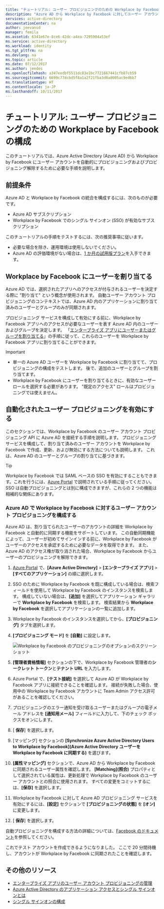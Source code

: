 ```yaml
---
title: "チュートリアル: ユーザー プロビジョニングのための Workplace by Facebook の構成 | Microsoft Docs"
description: "Azure AD から Workplace by Facebook に対してユーザー アカウントを自動的にプロビジョニング/プロビジョニング解除する方法を説明します。"
services: active-directory
documentationCenter: na
author: jeevansd
manager: femila
ms.assetid: 6341e67e-8ce6-42dc-a4ea-7295904a53ef
ms.service: active-directory
ms.workload: identity
ms.tgt_pltfrm: na
ms.devlang: na
ms.topic: article
ms.date: 07/12/2017
ms.author: jeedes
ms.openlocfilehash: a347eedbf5511dc83e1bc7721667441cfb87cb59
ms.sourcegitcommit: 6699c77dcbd5f8a1a2f21fba3d0a0005ac9ed6b7
ms.translationtype: HT
ms.contentlocale: ja-JP
ms.lasthandoff: 10/11/2017
---
```

# <a name="tutorial-configure-workplace-by-facebook-for-user-provisioning"></a>チュートリアル: ユーザー プロビジョニングのための Workplace by Facebook の構成

このチュートリアルでは、Azure Active Directory (Azure AD) から Workplace by Facebook にユーザー アカウントを自動的にプロビジョニングおよびプロビジョニング解除するために必要な手順を説明します。

## <a name="prerequisites"></a>前提条件

Azure AD と Workplace by Facebook の統合を構成するには、次のものが必要です。

- Azure AD サブスクリプション
- Workplace by Facebook でのシングル サインオン (SSO) が有効なサブスクリプション

このチュートリアルの手順をテストするには、次の推奨事項に従います。

- 必要な場合を除き、運用環境は使用しないでください。
- Azure AD の評価環境がない場合は、[1 か月の試用版プラン](https://azure.microsoft.com/pricing/free-trial/)を入手できます。

## <a name="assign-users-to-workplace-by-facebook"></a>Workplace by Facebook にユーザーを割り当てる

Azure AD では、選択されたアプリへのアクセスが付与されるユーザーを決定する際に "割り当て" という概念が使用されます。 自動ユーザー アカウント プロビジョニングのコンテキストでは、Azure AD 内のアプリケーションに割り当て済みのユーザーとグループのみが同期されます。

プロビジョニング サービスを構成して有効にする前に、Workplace by Facebook アプリへのアクセスが必要なユーザーを表す Azure AD 内のユーザーおよびグループを決定します。 「[エンタープライズ アプリにユーザーまたはグループを割り当てる](https://docs.microsoft.com/azure/active-directory/active-directory-coreapps-assign-user-azure-portal)」の手順に従って、これらのユーザーを Workplace by Facebook アプリに割り当てることができます。

>[!IMPORTANT]
>*   単一の Azure AD ユーザーを Workplace by Facebook に割り当てて、プロビジョニングの構成をテストします。 後で、追加のユーザーとグループを割り当てます。
>*   Workplace by Facebook にユーザーを割り当てるときに、有効なユーザー ロールを選択する必要があります。 "既定のアクセス" ロールはプロビジョニングでは使えません。

## <a name="enable-automated-user-provisioning"></a>自動化されたユーザー プロビジョニングを有効にする

このセクションでは、Workplace by Facebook のユーザー アカウント プロビジョニング API に Azure AD を接続する手順を説明します。 プロビジョニング サービスを構成して、割り当て済みのユーザー アカウントを Workplace by Facebook で作成、更新、および無効にする方法についても説明します。 これは、Azure AD のユーザーとグループの割り当てに基づきます。

>[!Tip]
>Workplace by Facebook では SAML ベースの SSO を有効にすることもできます。これを行うには、[Azure Portal](https://portal.azure.com) で説明されている手順に従ってください。 SSO は自動プロビジョニングとは別に構成できますが、これらの 2 つの機能は相補的な関係にあります。

### <a name="configure-user-account-provisioning-to-workplace-by-facebook-in-azure-ad"></a>Azure AD で Workplace by Facebook に対するユーザー アカウント プロビジョニングを構成する

Azure AD は、割り当てられたユーザーのアカウントの詳細を Workplace by Facebook と自動的に同期する機能をサポートしています。 この自動同期機能によって、ユーザーが初めてサインインする前に、Workplace by Facebook がユーザーのアクセスを承認するために必要なデータを取得できます。 また、Azure AD のアクセス権が取り消された場合、Workplace by Facebook からユーザーのプロビジョニングを解除できます。

1. [Azure Portal](https://portal.azure.com) で、**[Azure Active Directory]** > **[エンタープライズ アプリ]** > **[すべてのアプリケーション]** の順に選択します。

2. SSO のために Workplace by Facebook を既に構成している場合は、検索フィールドを使用して Workplace by Facebook のインスタンスを検索します。 構成していない場合は、**[追加]** を選択してアプリケーション ギャラリーで **Workplace by Facebook** を検索します。 検索結果から **Workplace by Facebook** を選択してアプリケーションの一覧に追加します。

3. Workplace by Facebook のインスタンスを選択してから、**[プロビジョニング]** タブを選択します。

4. **[プロビジョニング モード]** を **[自動]** に設定します。 

    ![Workplace by Facebook のプロビジョニングのオプションのスクリーンショット](./media/active-directory-saas-facebook-at-work-provisioning-tutorial/provisioning.png)

5. **[管理者資格情報]** セクションの下で、Workplace by Facebook 管理者の**シークレット トークン**と**テナント URL** を入力します。

6. Azure Portal で、**[テスト接続]** を選択して Azure AD が Workplace by Facebook アプリに接続できることを確認します。 接続が失敗した場合、使用中の Workplace by Facebook アカウントに Team Admin アクセス許可があることを確認してください。

7. プロビジョニングのエラー通知を受け取るユーザーまたはグループの電子メール アドレスを **[通知用メール]** フィールドに入力して、下のチェック ボックスをオンにします。

8. [ **保存**] を選択します。

9. [マッピング] セクションの **[Synchronize Azure Active Directory Users to Workplace by Facebook]\(Azure Active Directory ユーザーを Workplace by Facebook に同期する\)** を選びます。

10. **[属性マッピング]** セクションで、Azure AD から Workplace by Facebook に同期されるユーザー属性を確認します。 **[Matching]\(照合\)** プロパティとして選択されている属性は、更新処理で Workplace by Facebook のユーザー アカウントとの照合に使用されます。 すべての変更をコミットするには、**[保存]** を選択します。

11. Workplace by Facebook に対して Azure AD プロビジョニング サービスを有効にするには、**[設定]** セクションで **[プロビジョニングの状態]** を **[オン]** に変更します。

12. [ **保存**] を選択します。

自動プロビジョニングを構成する方法の詳細については、[Facebook のドキュメント](https://developers.facebook.com/docs/facebook-at-work/provisioning/cloud-providers)を参照してください。

これでテスト アカウントを作成できるようになりました。 ここで 20 分間待機し、アカウントが Workplace by Facebook に同期されたことを確認します。

## <a name="additional-resources"></a>その他のリソース

* [エンタープライズ アプリのユーザー アカウント プロビジョニングの管理](active-directory-saas-tutorial-list.md)
* [Azure Active Directory のアプリケーション アクセスとシングル サインオンとは](active-directory-appssoaccess-whatis.md)
* [シングル サインオンの構成](active-directory-saas-facebook-at-work-tutorial.md)

